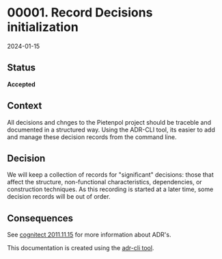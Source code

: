 # 00001. Record Decisions initialization

2024-01-15

## Status

__Accepted__

## Context

All decisions and chnges to the Pietenpol project should be traceble and documented in a structured way. Using the ADR-CLI tool, its easier to add and manage these decision records from the command line.

## Decision

We will keep a collection of records for "significant" decisions: those that affect the structure, non-functional characteristics, dependencies, or construction techniques. As this recording is
started at a later time, some decision records will be out of order.

## Consequences

See [cognitect 2011.11.15](https://cognitect.com/blog/2011/11/15/documenting-architecture-decisions) for more information about ADR's.

This documentation is created using the [adr-cli tool](https://github.com/gjkaal/adr-cli).
